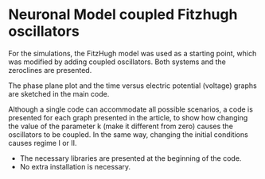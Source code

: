 # Neuronal Model coupled Fitzhugh oscillators
For the simulations, the FitzHugh model was used as a starting point, which was modified by adding coupled oscillators. Both systems and the zeroclines are presented.

The phase plane plot and the time versus electric potential (voltage) graphs are sketched in the main code.

Although a single code can accommodate all possible scenarios, a code is presented for each graph presented in the article, to show how changing the value of the parameter k (make it different from zero) causes the oscillators to be coupled. In the same way, changing the initial conditions causes regime I or II.

- The necessary libraries are presented at the beginning of the code.
- No extra installation is necessary.
